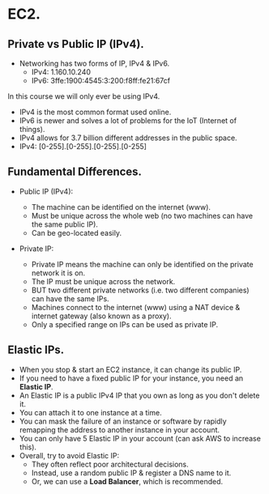 # **EC2.**

## **Private vs Public IP (IPv4).**

* Networking has two forms of IP, IPv4 & IPv6.
    * IPv4: 1.160.10.240
    * IPv6: 3ffe:1900:4545:3:200:f8ff:fe21:67cf

In this course we will only ever be using IPv4.

* IPv4 is the most common format used online.
* IPv6 is newer and solves a lot of problems for the IoT (Internet of things).
* IPv4 allows for 3.7 billion different addresses in the public space.
* IPv4: [0-255].[0-255].[0-255].[0-255]

## **Fundamental Differences.**

* Public IP (IPv4):
    * The machine can be identified on the internet (www).
    * Must be unique across the whole web (no two machines can have the same public IP).
    * Can be geo-located easily.

* Private IP:
    * Private IP means the machine can only be identified on the private network it is on.
    * The IP must be unique across the network.
    * BUT two different private networks (i.e. two different companies) can have the same IPs.
    * Machines connect to the internet (www) using a NAT device & internet gateway (also known as a proxy).
    * Only a specified range on IPs can be used as private IP.

## **Elastic IPs.**

* When you stop & start an EC2 instance, it can change its public IP.
* If you need to have a fixed public IP for your instance, you need an **Elastic IP**.
* An Elastic IP is a public IPv4 IP that you own as long as you don't delete it.
* You can attach it to one instance at a time.
* You can mask the failure of an instance or software by rapidly remapping the address to another instance in your account.
* You can only have 5 Elastic IP in your account (can ask AWS to increase this).
* Overall, try to avoid Elastic IP:
    * They often reflect poor architectural decisions.
    * Instead, use a random public IP & register a DNS name to it.
    * Or, we can use a **Load Balancer**, which is recommended.
